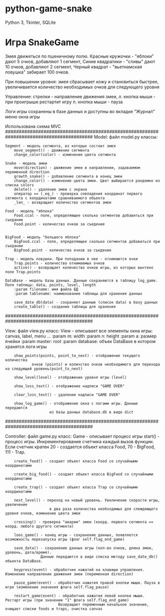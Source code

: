 # python-game-snake

Python 3, Tkinter, SQLite 

# Игра SnakeGame

Змея движеться по пшеничному полю. 
Красные кружочки - "яблоки" дают 5 очков, добавляют 1 сегмент,
Синие квадратики - "сливы" дают 10 очков, добавляют 2 сегмент,
Черный квадрат - "вьетнамская ловушка" забирает 100 очков.

При повышении уровня: змея сбрасывает кожу и становиться быстрее, увеличивается количество необходимых очков для следующего уровня

Управление:
стрелки - направление движения змеи,
л. кнопка мыши - при проигрыше рестартит игру
п. кнопка мыши - пауза

Логи игры сохранены в базе данных и доступны во вкладке "Журнал" меню окна игры

Использована схема MVC 
########################################################################################
Model: 
	файл model.py
классы:

	Segment - модель сегмента, из которых состоит змея  
		move_segment() - движение сегмента
		change_color(color) - изменение цвета сегмента

	Snake - модель змеи
		move(direction) - движение змеи в направлении, задаваемом переменной direction
		growth_snake() - добавление сегмента в конец змеи
		change_color() - изменение цвета змеи. Цвет выбирается рандомно из списка colors
		delete() - удаление змеи с экрана
		оператор == (_eq_) - проверка совпадения координат первого сегмента с координатами сравниваемого объекта 
		_len_ - возвращает количество сегментов змеи

	Food - модель "яблока"
		Food.ccal - поле, определяющее сколько сегментов добавиться при съедании
		Food.point - количество очков за съедение


	BigFood - модель "большого яблока"
		BigFood.ccal - поле, определяющее сколько сегментов добавиться при съедании
		BigFood.point - количество очков за съедение

	Trap - модель ловушки. При попадании в нее - отнимаются очки
		Trap.points - количество отнимаемых очков
		active() - возвращает количество очков игры, из которых вычтено поле Trap.points
	
	DataBase - модель базы данных. Данные сохраняются в таблицу log_game. Поля таблицы: data, points, level, length
		:param filename: имя файла БД
        :param tablename: наименование таблицы для хранения данных
		
		save_date_db(data) - сохраняет данные (список data) в базу данных
		create_table() - создание таблицы для хранения 
		

########################################################################################

View:
	файл view.py
класс:
	View - описывает все элементы окна игры: canvas, label, menu ...
		:param m: width
        :param n: height
        :param a: размер ячейки
        :param master: root
        :param database: объек DataBase в котором хранятся логи игры
		
		show_points(points, point_to_next) - отображение текущего количества 
				очков (points) и количство очков необходимого для перехода на следующий уровень(point_to_next)
		
		show_level(level) - отображение уровня игры (level)

		show_loss_text() - отображение надписи "GAME OVER"

		clear_loss_text() - удаление надписи "GAME OVER"

		show_log_game() - отображение окна с логами игры. Данные передаются 
						из базы данных database.db в виде dict 

########################################################################################

Controller:
	файл game.py
класс:
	Game - описывает процесс игры
		start() - процесс игры. Инкрементирование счетчика каждый вызов функции. 
				Если счетчик кратен 20 - создается объект класса Food, 70 - BigFood, 111 - Trap.

		create_food() - создает объект класса Food со случайными координатами

		create_big_food() - создает объект класса BigFood со случайными координатами
		
		create_trap() - создает объект класса Trap со случайными координатами
		
		next_level() - переход на новый уровень. Увеличение скорости игры, увеличение 
						в два раза количества необходимых для слеждеющего уровня очков, изменение цвета змеи
		
		crossing() - проверка "аварии" змеи (коорд. первого сегмента == коорд. любого другого сегмента)

		loos_game() - конец игры - сохранение данных, появляется возможность перезапуска игры (флаг self.flag_end_game)
		
		save_data() - сохранение данных игры (кол-во очков, длина змеи, уровень, дата/время). 
					Данные передаются в виде списка методу save_date_db() объекта DataBase.

		keypress(event) - обработчик нажатий на клавиши управления. Изменение направление движения змеи (переменная direction) 

		pause_game(event) - обработчик нажатия правой кнопки мыши. Пауза в игре (изменение значения флага self.flag_pause)

		restart_game(event) - обработчик нажатия левой кнопки мыши. Рестарт игры (при значении "1" флага self.flag_end_game)
							Возвращает переменным начальное значение, очищает списки foods и traps, очистка canvas
